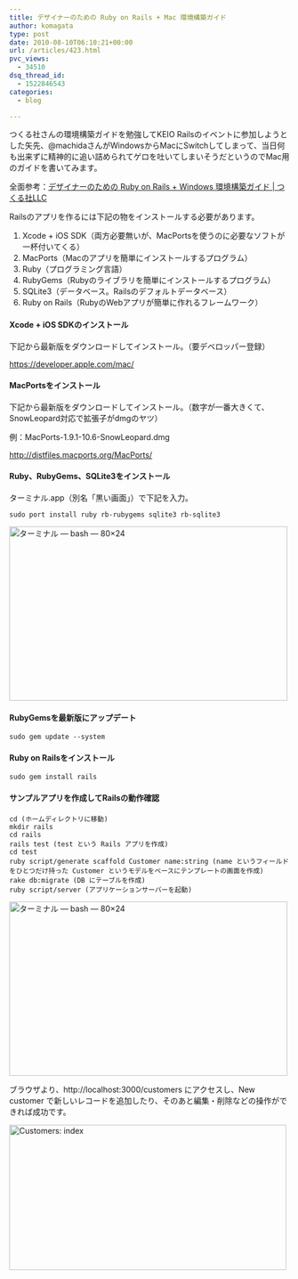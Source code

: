 ```yaml
---
title: デザイナーのための Ruby on Rails + Mac 環境構築ガイド
author: komagata
type: post
date: 2010-08-10T06:10:21+00:00
url: /articles/423.html
pvc_views:
  - 34510
dsq_thread_id:
  - 1522846543
categories:
  - blog

---
```

つくる社さんの環境構築ガイドを勉強してKEIO Railsのイベントに参加しようとした矢先、@machidaさんがWindowsからMacにSwitchしてしまって、当日何も出来ずに精神的に追い詰められてゲロを吐いてしまいそうだというのでMac用のガイドを書いてみます。

全面参考：[デザイナーのための Ruby on Rails + Windows 環境構築ガイド | つくる社LLC][1]

Railsのアプリを作るには下記の物をインストールする必要があります。

  1. Xcode + iOS SDK（両方必要無いが、MacPortsを使うのに必要なソフトが一杯付いてくる）
  2. MacPorts（Macのアプリを簡単にインストールするプログラム）
  3. Ruby（プログラミング言語）
  4. RubyGems（Rubyのライブラリを簡単にインストールするプログラム）
  5. SQLite3（データベース。Railsのデフォルトデータベース）
  6. Ruby on Rails（RubyのWebアプリが簡単に作れるフレームワーク）

#### Xcode + iOS SDKのインストール

下記から最新版をダウンロードしてインストール。（要デベロッパー登録）

<https://developer.apple.com/mac/>

#### MacPortsをインストール

下記から最新版をダウンロードしてインストール。（数字が一番大きくて、SnowLeopard対応で拡張子がdmgのヤツ）
  
例：MacPorts-1.9.1-10.6-SnowLeopard.dmg

<http://distfiles.macports.org/MacPorts/>

#### Ruby、RubyGems、SQLite3をインストール

ターミナル.app（別名「黒い画面」）で下記を入力。

    sudo port install ruby rb-rubygems sqlite3 rb-sqlite3

<p class="center">
  <a href="http://www.flickr.com/photos/komagata/4878554162/" title="ターミナル — bash — 80×24 by komagata, on Flickr"><img src="http://farm5.static.flickr.com/4097/4878554162_d3efcaa656.jpg" width="500" height="313" alt="ターミナル — bash — 80×24" /></a>
</p>

#### RubyGemsを最新版にアップデート

    sudo gem update --system

#### Ruby on Railsをインストール

    sudo gem install rails

#### サンプルアプリを作成してRailsの動作確認

    cd (ホームディレクトリに移動)
    mkdir rails
    cd rails
    rails test (test という Rails アプリを作成)
    cd test
    ruby script/generate scaffold Customer name:string (name というフィールドをひとつだけ持った Customer というモデルをベースにテンプレートの画面を作成)
    rake db:migrate (DB にテーブルを作成)
    ruby script/server (アプリケーションサーバーを起動)

<p class="center">
  <a href="http://www.flickr.com/photos/komagata/4878556256/" title="ターミナル — bash — 80×24 by komagata, on Flickr"><img src="http://farm5.static.flickr.com/4102/4878556256_f1cc7c3543.jpg" width="500" height="313" alt="ターミナル — bash — 80×24" /></a>
</p>

ブラウザより、http://localhost:3000/customers にアクセスし、New customer で新しいレコードを追加したり、そのあと編集・削除などの操作ができれば成功です。

<p class="center">
  <a href="http://www.flickr.com/photos/komagata/4877941951/" title="Customers: index by komagata, on Flickr"><img src="http://farm5.static.flickr.com/4139/4877941951_a593339207.jpg" width="498" height="261" alt="Customers: index" /></a>
</p>

 [1]: http://tsukurusha.com/2010/07/ruby_on_rails_setup_guide_for_designers/